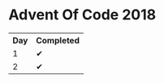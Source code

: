 <h1> Advent Of Code 2018 </h1>
<table>
  <tr>
    <th>Day</th>
    <th>Completed</th>
  </tr>
  <tr>
    <td> 1 </td>
    <td> ✔ </td>
  </tr>
  <tr>
    <td> 2 </td>
    <td> ✔ </td>
  </tr>
 </table>
    
  
